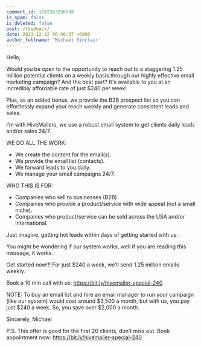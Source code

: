 ```yaml
---
comment_id: 1702363236698
is_spam: false
is_deleted: false
post: /feedback/
date: 2023-12-12 06:40:37 +0000
author_fullname: 'Michael Sinclair'
---
```


Hello,

Would you be open to the opportunity to reach out to a staggering 1.25 million potential clients on a weekly basis through our highly effective email marketing campaign? And the best part? It's available to you at an incredibly affordable rate of just $240 per week! 

Plus, as an added bonus, we provide the B2B prospect list so you can effortlessly expand your reach weekly and generate consistent leads and sales. 
  
I’m with HiveMailers, we use a robust email system to get clients daily leads and/or sales 24/7.
 
WE DO ALL THE WORK:

- We create the content for the email(s).
- We provide the email list (contacts).
- We forward leads to you daily.
- We manage your email campaigns 24/7.

WHO THIS IS FOR:

- Companies who sell to businesses (B2B).
- Companies who provide a product/service with wide appeal (not a small niche).
- Companies who product/service can be sold across the USA and/or international.

Just imagine, getting hot leads within days of getting started with us. 

You might be wondering if our system works, well if you are reading this message, it works. 

Get started now!!! For just $240 a week, we’ll send 1.25 million emails weekly.

Book a 10 min call with us: https://bit.ly/hivemailer-special-240 

NOTE: To buy an email list and hire an email manager to run your campaign (like our system) would cost around $3,500 a month, but with us, you pay just $240 a week. So, you save over $2,000 a month. 

Sincerely,
Michael

P.S. This offer is good for the first 20 clients, don’t miss out.  Book appointment now: 
https://bit.ly/hivemailer-special-240

